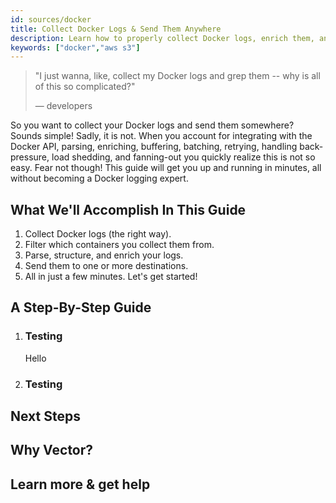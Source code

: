```yaml
---
id: sources/docker
title: Collect Docker Logs & Send Them Anywhere
description: Learn how to properly collect Docker logs, enrich them, and send them anywhere.
keywords: ["docker","aws s3"]
---
```


> "I just wanna, like, collect my Docker logs and grep them -- why is all of this so complicated?"
>
> — developers

So you want to collect your Docker logs and send them somewhere? Sounds simple!
Sadly, it is not. When you account for integrating with the Docker API, parsing,
enriching, buffering, batching, retrying, handling back-pressure, load shedding,
and fanning-out you quickly realize this is not so easy. Fear not though! This
guide will get you up and running in minutes, all without becoming a Docker
logging expert.

## What We'll Accomplish In This Guide

<ol className="list--checks list--lg list--semi-bold list--primary">
  <li>Collect Docker logs (the right way).</li>
  <li>Filter which containers you collect them from.</li>
  <li>Parse, structure, and enrich your logs.</li>
  <li>Send them to one or more destinations.</li>
  <li className="list--li--arrow list--li--pink">All in just a few minutes. Let's get started!</li>
</ol>

## A Step-By-Step Guide

<ol className="sections sections--h3">
<li>

### Testing

Hello

</li>

<li>

### Testing

</li>
</ol>

## Next Steps

## Why Vector?

## Learn more & get help